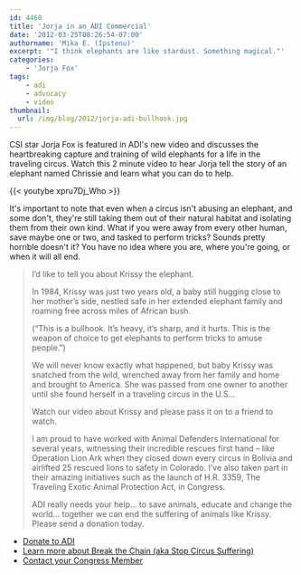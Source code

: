 ```yaml
---
id: 4460
title: 'Jorja in an ADI Commercial'
date: '2012-03-25T08:26:54-07:00'
authorname: 'Mika E. (Ipstenu)'
excerpt: '"I think elephants are like stardust. Something magical."'
categories:
    - 'Jorja Fox'
tags:
    - adi
    - advocacy
    - video
thumbnail:
  url: /img/blog/2012/jorja-adi-bullhook.jpg
---
```


CSI star Jorja Fox is featured in ADI's new video and discusses the heartbreaking capture and training of wild elephants for a life in the traveling circus. Watch this 2 minute video to hear Jorja tell the story of an elephant named Chrissie and learn what you can do to help.

{{< youtybe xpru7Dj_Who >}}

It's important to note that even when a circus isn't abusing an elephant, and some don't, they're still taking them out of their natural habitat and isolating them from their own kind. What if you were away from every other human, save maybe one or two, and tasked to perform tricks? Sounds pretty horrible doesn't it? You have no idea where you are, where you're going, or when it will all end.

> I’d like to tell you about Krissy the elephant.
>
> In 1984, Krissy was just two years old, a baby still hugging close to her mother’s side, nestled safe in her extended elephant family and roaming free across miles of African bush.
>
> (“This is a bullhook. It’s heavy, it’s sharp, and it hurts. This is the weapon of choice to get elephants to perform tricks to amuse people.”)
>
> We will never know exactly what happened, but baby Krissy was snatched from the wild, wrenched away from her family and home and brought to America. She was passed from one owner to another until she found herself in a traveling circus in the U.S…
>
> Watch our video about Krissy and please pass it on to a friend to watch.
>
> I am proud to have worked with Animal Defenders International for several years, witnessing their incredible rescues first hand – like Operation Lion Ark when they closed down every circus in Bolivia and airlifted 25 rescued lions to safety in Colorado. I’ve also taken part in their amazing initiatives such as the launch of H.R. 3359, The Traveling Exotic Animal Protection Act, in Congress.
>
> ADI really needs your help… to save animals, educate and change the world… together we can end the suffering of animals like Krissy. Please send a donation today.

* [Donate to ADI](http://www.ad-international.org/take_action/donate.php)
* [Learn more about Break the Chain (aka Stop Circus Suffering)](https://www.stopcircussuffering.com/)
* [Contact your Congress Member](http://bit.ly/EmailToCongress)
